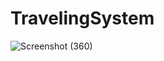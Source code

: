 # TravelingSystem

![Screenshot (360)](https://user-images.githubusercontent.com/75223567/215794573-89a110b6-30c4-4e77-955b-217cf73afae5.png)
